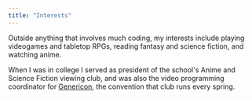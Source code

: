 ```yaml
---
title: "Interests"
---
```

Outside anything that involves much coding, my interests include playing
videogames and tabletop RPGs, reading fantasy and science fiction, and
watching anime.

When I was in college I served as president of the school's Anime and Science
Fiction viewing club, and was also the video programming coordinator for
[Genericon][], the convention that club runs every spring.

[genericon]: http://genericon.org/
